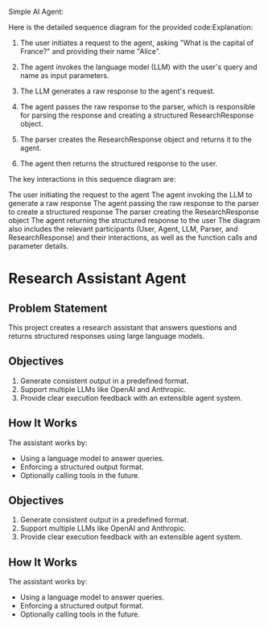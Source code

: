 Simple AI Agent:

Here is the detailed sequence diagram for the provided code:Explanation:

1. The user initiates a request to the agent, asking "What is the capital of France?" and providing their name "Alice".

2. The agent invokes the language model (LLM) with the user's query and name as input parameters.

3. The LLM generates a raw response to the agent's request.

4. The agent passes the raw response to the parser, which is responsible for parsing the response and creating a structured ResearchResponse object.

5. The parser creates the ResearchResponse object and returns it to the agent.

6. The agent then returns the structured response to the user.

The key interactions in this sequence diagram are:

The user initiating the request to the agent
The agent invoking the LLM to generate a raw response
The agent passing the raw response to the parser to create a structured response
The parser creating the ResearchResponse object
The agent returning the structured response to the user
The diagram also includes the relevant participants (User, Agent, LLM, Parser, and ResearchResponse) and their interactions, as well as the function calls and parameter details.

# Research Assistant Agent

## Problem Statement
This project creates a research assistant that answers questions and returns structured responses using large language models.

## Objectives
1. Generate consistent output in a predefined format.
2. Support multiple LLMs like OpenAI and Anthropic.
3. Provide clear execution feedback with an extensible agent system.

## How It Works

The assistant works by:
- Using a language model to answer queries.
- Enforcing a structured output format.
- Optionally calling tools in the future.

## Objectives
1. Generate consistent output in a predefined format.
2. Support multiple LLMs like OpenAI and Anthropic.
3. Provide clear execution feedback with an extensible agent system.

## How It Works

The assistant works by:
- Using a language model to answer queries.
- Enforcing a structured output format.
- Optionally calling tools in the future.


